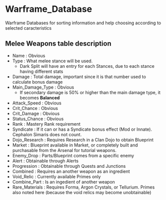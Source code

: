 # Warframe_Database
Warframe Databases for sorting information and help choosing according to selected caracteristics

## Melee Weapons table description
- Name : Obvious
- Type : What melee stance will be used.
  - Dark Split will have an entry for each Stances, due to each stance having different stats
- Damage : Total damage, important since it is that number used to calculate bonus damage
- Main_Damage_Type : Obvious
  - If secondary damage is 50% or higher than the main damage type, it becomes **Balanced**
- Attack_Speed : Obvious
- Crit_Chance : Obvious
- Crit_Damage : Obvious
- Status_Chance : Obvious
- Rank : Mastery Rank requirement
- Syndicate : If it can or has a Syndicate bonus effect (Mod or Innate). Cephalon Simaris does not count.
- Dojo_Research : Requires Research in a Clan Dojo to obtain Blueprint
- Market : Blueprint available in Market, or completely built and purchasable from the Arsenal for tutorial weapons.
- Enemy_Drop : Parts/Blueprint comes from a specific enemy
- Alert : Obtainable through Alerts
- Progression : Obtainable through Quests and Junctions
- Combined : Requires an another weapon as an ingredient
- Void_Relic : Currently available Primes only
- Combine_Part : Is an ingedient of another weapon
- Rare_Materials : Requires Forma, Argon Crystals, or Tellurium. Primes also noted here (because the void relics may become unobtainable)
